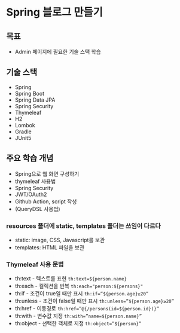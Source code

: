# Spring 블로그 만들기

## 목표
- Admin 페이지에 필요한 기술 스택 학습

## 기술 스택
- Spring
- Spring Boot
- Spring Data JPA
- Spring Security
- Thymeleaf
- H2
- Lombok
- Gradle
- JUnit5

## 주요 학습 개념
- Spring으로 웹 화면 구성하기
- thymeleaf 사용법
- Spring Security
- JWT/OAuth2
- Github Action, script 작성
- (QueryDSL 사용법)

### resources 폴더에 static, templates 폴더는 쓰임이 다르다 
- static: image, CSS, Javascript를 보관
- templates: HTML 파일을 보관

### Thymeleaf 사용 문법
- th:text - 텍스트를 표현 	`th:text=${person.name}`
- th:each - 컬렉션을 반복	`th:each="person:${persons}"`
- th:if - 조건이 true일 때만 표시 `th:if=”${person.age}≥20”`
- th:unless - 조건이 false일 때만 표시 `th:unless=”${person.age}≥20”`
- th:href - 이동경로 `th:href=”@{/persons(id=${person.id})}”`
- th:with - 변수값 지정 `th:with=”name=${person.name}”`
- th:object - 선택한 객체로 지정 `th:object=”${person}”`